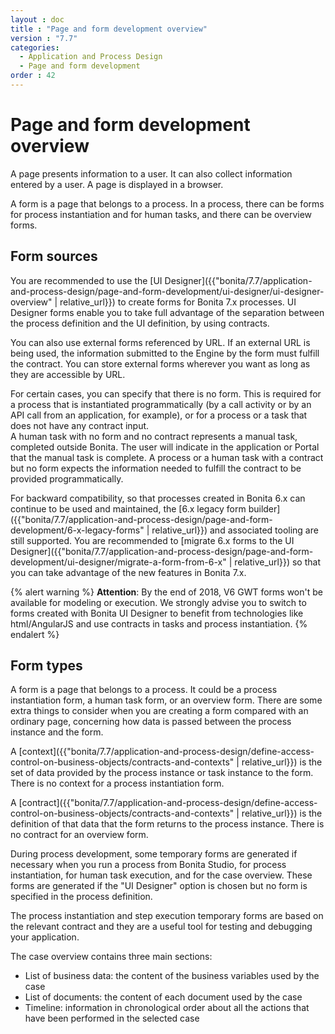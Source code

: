 ```yaml
---
layout : doc
title : "Page and form development overview"
version : "7.7"
categories:
  - Application and Process Design
  - Page and form development
order : 42
---
```

# Page and form development overview

A page presents information to a user. It can also collect information entered by a user. A page is displayed in a browser.

A form is a page that belongs to a process. In a process, there can be forms for process instantiation and for human tasks, and there can be overview forms.

## Form sources

You are recommended to use the [UI Designer]({{"bonita/7.7/application-and-process-design/page-and-form-development/ui-designer/ui-designer-overview" | relative_url}}) to create forms for Bonita 7.x processes. UI Designer forms enable you to take full advantage of the separation between the process definition and the UI definition, by using contracts. 

You can also use external forms referenced by URL. If an external URL is being used, the information submitted to the Engine by the form must fulfill the contract. You can store external forms wherever you want as long as they are accessible by URL. 

For certain cases, you can specify that there is no form. This is required for a process that is instantiated programmatically (by a call activity or by an API call from an application, for example), or for a process or a task that does not have any contract input.  
A human task with no form and no contract represents a manual task, completed outside Bonita. The user will indicate in the application or Portal that the manual task is complete. A process or a human task with a contract but no form expects the information needed to fulfill the contract to be provided programmatically.

For backward compatibility, so that processes created in Bonita 6.x can continue to be used and maintained, the [6.x legacy form builder]({{"bonita/7.7/application-and-process-design/page-and-form-development/6-x-legacy-forms" | relative_url}}) and associated tooling are still supported. You are recommended to [migrate 6.x forms to the UI Designer]({{"bonita/7.7/application-and-process-design/page-and-form-development/ui-designer/migrate-a-form-from-6-x" | relative_url}}) so that you can take advantage of the new features in Bonita 7.x. 

{% alert warning %}
**Attention**: By the end of 2018, V6 GWT forms won't be available for modeling or execution.
We strongly advise you to switch to forms created with Bonita UI Designer to benefit from technologies like html/AngularJS and use contracts in tasks and process instantiation.
{% endalert %}

## Form types

A form is a page that belongs to a process. It could be a process instantiation form, a human task form, or an overview form. There are some extra things to consider when you are creating a form compared with an ordinary page, concerning how data is passed between the process instance and the form.

A [context]({{"bonita/7.7/application-and-process-design/define-access-control-on-business-objects/contracts-and-contexts" | relative_url}}) is the set of data provided by the process instance or task instance to the form. There is no context for a process instantiation form.

A [contract]({{"bonita/7.7/application-and-process-design/define-access-control-on-business-objects/contracts-and-contexts" | relative_url}}) is the definition of that data that the form returns to the process instance. There is no contract for an overview form.

During process development, some temporary forms are generated if necessary when you run a process from Bonita Studio, for process instantiation, for human task execution, and for the case overview. These forms are generated if the "UI Designer" option is chosen but no form is specified in the process definition.

The process instantiation and step execution temporary forms are based on the relevant contract and they are a useful tool for testing and debugging your application. 

The case overview contains three main sections:

* List of business data: the content of the business variables used by the case
* List of documents: the content of each document used by the case
* Timeline: information in chronological order about all the actions that have been performed in the selected case
